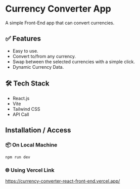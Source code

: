# Currency Converter App

A simple Front-End app that can convert currencies. 

## ✅ Features 

- Easy to use.
- Convert to/from any currency.
- Swap between the selected currencies with a simple click.
- Dynamic Currency Data.

## 🛠️ Tech Stack

- React.js
- Vite
- Tailwind CSS
- API Call

## Installation / Access
### 📦 On Local Machine
```bash
npm run dev
```

### 🌐 Using Vercel Link

https://currency-converter-react-front-end.vercel.app/
